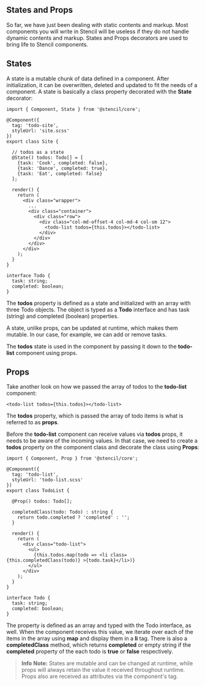 ## States and Props

So far, we have just been dealing with static contents and markup. Most components you will write in Stencil will be useless if they do not handle dynamic contents and markup. States and Props decorators are used to bring life to Stencil components.

## States

A state is a mutable chunk of data defined in a component. After initialization, it can be overwritten, deleted and updated to fit the needs of a component. A state is basically a class property decorated with the **State** decorator:

```
import { Component, State } from '@stencil/core';

@Component({
  tag: 'todo-site',
  styleUrl: 'site.scss'
})
export class Site {

  // todos as a state
  @State() todos: Todo[] = [
    {task: 'Cook', completed: false},
    {task: 'Dance', completed: true},
    {task: 'Eat', completed: false}
  ];

  render() {
    return (
      <div class="wrapper">
        ...
        <div class="container">
          <div class="row">
            <div class="col-md-offset-4 col-md-4 col-sm 12">
              <todo-list todos={this.todos}></todo-list>
            </div>
          </div>
        </div>
      </div>
    );
  }
}

interface Todo {
  task: string;
  completed: boolean;
}
```

The **todos** property is defined as a state and initialized with an array with three Todo objects. The object is typed as a **Todo** interface and has task (string) and completed (boolean) properties.

A state, unlike props, can be updated at runtime, which makes them mutable. In our case, for example, we can add or remove tasks.

The **todos** state is used in the component by passing it down to the **todo-list** component using props.

## Props

Take another look on how we passed the array of todos to the **todo-list** component:

```
<todo-list todos={this.todos}></todo-list>
```

The **todos** property, which is passed the array of todo items is what is referred to as **props**.

Before the **todo-list** component can receive values via **todos** props, it needs to be aware of the incoming values. In that case, we need to create a **todos** property on the component class and decorate the class using **Props**:

```
import { Component, Prop } from '@stencil/core';

@Component({
  tag: 'todo-list',
  styleUrl: 'todo-list.scss'
})
export class TodoList {

  @Prop() todos: Todo[];

  completedClass(todo: Todo) : string {
    return todo.completed ? 'completed' : '';
  }

  render() {
    return (
      <div class="todo-list">
        <ul>
          {this.todos.map(todo => <li class={this.completedClass(todo)} >{todo.task}</li>)}
        </ul>
      </div>
    );
  }
}

interface Todo {
  task: string;
  completed: boolean;
}
```

The property is defined as an array and typed with the Todo interface, as well. When the component receives this value, we iterate over each of the items in the array using **map** and display them in a **li** tag. There is also a **completedClass** method, which returns **completed** or empty string if the **completed** property of the each todo is **true** or **false** respectively.

> **Info** **Note:** States are mutable and can be changed at runtime, while props will always retain the value it received throughout runtime. Props also are received as attributes via the component's tag.
